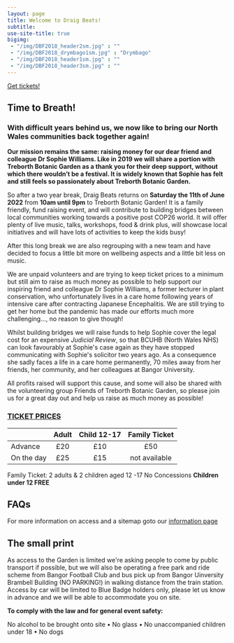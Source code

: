 ```yaml
---
layout: page
title: Welcome to Draig Beats!
subtitle: 
use-site-title: true
bigimg:
 - "/img/DBF2018_header2sm.jpg" : ""
 - "/img/DBF2018_drymbago1sm.jpg" : "Drymbago"
 - "/img/DBF2018_header1sm.jpg" : ""
 - "/img/DBF2018_header3sm.jpg" : ""
---
```




[Get tickets!](https://draigbeats2022.brownpapertickets.com)


## Time to Breath!

### With difficult years behind us, we now like to bring our North Wales communities back together again!

**Our mission remains the same: raising money for our dear friend and colleague Dr Sophie Williams. Like in 2019 we will share a portion with Treborth Botanic Garden as a thank you for their deep support, without which there wouldn’t be a festival. It is widely known that Sophie has felt and still feels so passionately about Treborth Botanic Garden.**

So after a two year break, Draig Beats returns on **Saturday the 11th of June 2022** from **10am until 9pm** to Treborth Botanic Garden! It is a family friendly, fund raising event, and will contribute to building bridges between local communities working towards a positive post COP26 world. It will offer plenty of live music, talks, workshops, food & drink plus, will showcase local initiatives and will have lots of activities to keep the kids busy!

After this long break we are also regrouping with a new team and have decided to focus a little bit more on wellbeing aspects and a little bit less on music.

We are unpaid volunteers and are trying to keep ticket prices to a minimum but still aim to raise as much money as possible to help support our inspiring friend and colleague Dr Sophie Williams, a former lecturer in plant conservation, who unfortunately lives in a care home following years of intensive care after contracting Japanese Encephalitis. We are still trying to get her home but the pandemic has made our efforts much more challenging..., no reason to give though!

Whilst building bridges we will raise funds to help Sophie cover the legal cost for an expensive *Judicial Review*, so that BCUHB (North Wales NHS) can look favourably at Sophie's case again as they have stopped communicating with Sophie's solicitor two years ago. As a consequence she sadly faces a life in a care home permanently, 70 miles away from her friends, her community, and her colleagues at Bangor University.

All profits raised will support this cause, and some will also be shared with the volunteering group Friends of Treborth Botanic Garden, so please join us for a great day out and help us raise as much money as possible!

### [TICKET PRICES](https://draigbeats2022.brownpapertickets.com)


|           | **Adult**        | **Child 12-17** | **Family Ticket**|
|-----------|:----------------:|:---------------:|:----------------:|
|Advance    | £20              | £10             | £50              |
|On the day | £25              | £15             | not available    |

Family Ticket: 2 adults & 2 children aged 12 -17
No Concessions
**Children under 12 FREE**
 
## FAQs
For more information on access and a sitemap goto our [information page](/infos)

## The small print

As access to the Garden is limited we're asking people to come by public transport if possible, but we will also be operating a free park and ride scheme from Bangor Football Club and bus pick up from Bangor Uinversity Brambell Building (NO PARKING!) in walking distance from the train station. Access by car will be limited to Blue Badge holders only, please let us know in advance and we will be able to accommodate you on site.

**To comply with the law and for general event safety:**

No alcohol to be brought onto site • No glass • No unaccompanied children under 18 • No dogs
